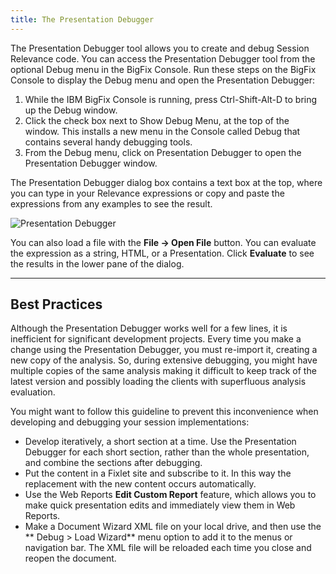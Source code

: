 ```yaml
---
title: The Presentation Debugger
---
```


The Presentation Debugger tool allows you to create and debug Session Relevance code.
You can access the Presentation Debugger tool from the optional Debug menu in the BigFix Console. 
Run these steps on the BigFix Console to display the Debug menu and open the Presentation Debugger:
1. While the IBM BigFix Console is running, press Ctrl-Shift-Alt-D to bring up the Debug window.
2. Click the check box next to Show Debug Menu, at the top of the window. This installs a new menu in the Console called Debug that contains several handy debugging tools.
3. From the Debug menu, click on Presentation Debugger to open the Presentation Debugger window.

The Presentation Debugger dialog box contains a text box at the top, where you can type in your Relevance expressions or copy and paste the expressions from any examples to see the result. 

![Presentation Debugger](/static/img/presentation_debugger.jpg)

You can also load a file with the **File -> Open File** button. 
You can evaluate the expression as a string, HTML, or a Presentation. 
Click **Evaluate** to see the results in the lower pane of the dialog.

---

## Best Practices
Although the Presentation Debugger works well for a few lines, it is inefficient for significant development projects.
Every time you make a change using the Presentation Debugger, you must re-import it, creating a new copy of the analysis. 
So, during extensive debugging, you might have multiple copies of the same analysis making it difficult to keep track of the 
latest version and possibly loading the clients with superfluous analysis evaluation. 

You might want to follow this guideline to prevent this inconvenience when developing and debugging your session implementations:

* Develop iteratively, a short section at a time. Use the Presentation Debugger for each short section, rather than the whole presentation, and combine the sections after debugging.
* Put the content in a Fixlet site and subscribe to it. In this way the replacement with the new content occurs automatically.
* Use the Web Reports **Edit Custom Report** feature, which allows you to make quick presentation edits and immediately view them in Web Reports.
* Make a Document Wizard XML file on your local drive, and then use the ** Debug > Load Wizard** menu option to add it to the menus or navigation bar. The XML file will be reloaded each time you close and reopen the document.




